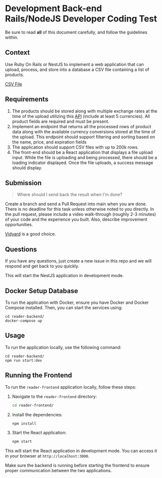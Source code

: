 # Development Back-end Rails/NodeJS Developer Coding Test

Be sure to read **all** of this document carefully, and follow the guidelines within.

## Context

Use Ruby On Rails or NestJS to implement a web application that can upload, process, and store into a database a CSV file containing a list of products.

[CSV File](https://github.com/flatironsdevelopment/rails_node_test/raw/main/data.csv)


## Requirements

1. The products should be stored along with multiple exchange rates at the time of the upload utilizing this [API](https://github.com/fawazahmed0/exchange-api) (include at least 5 currencies). All product fields are required and must be present.
2. Implement an endpoint that returns all the processed rows of product data along with the available currency conversions stored at the time of the upload. This endpoint should support filtering and sorting based on the name, price, and expiration fields
4. The application should support CSV files with up to 200k rows.
5. The front-end should be a React application that displays a file upload input. While the file is uploading and being processed, there should be a loading indicator displayed. Once the file uploads, a success message should display. 

## Submission

> Where should I send back the result when I'm done?

Create a branch and send a Pull Request into main when you are done. 
There is no deadline for this task unless otherwise noted to you directly.
In the pull request, please include a video walk-through (roughly 2-3 minutes) of your code and the experience you built. Also, describe improvement opportunities.

[Vidyard](https://www.vidyard.com/chrome-extension-screen-recording/?utm_source=google-ads&utm_medium=cpc&utm_campaign=ChromeExtensionScreenRecord&utm_content=Extention_ChromeExt&utm_term=computer%20screen%20recorder%20free_b&gclid=Cj0KCQiA0eOPBhCGARIsAFIwTs4sn5e2WT7CGOsil0csKejSIthegolcNF2hVsixwJIOXI1zKWW8eO4aAgoVEALw_wcB) is a good choice.

## Questions

If you have any questions, just create a new issue in this repo and we will respond and get back to you quickly.

This will start the NestJS application in development mode.

## Docker Setup Database

To run the application with Docker, ensure you have Docker and Docker Compose installed. Then, you can start the services using:
```
cd reader-backend/
docker-compose up
```

## Usage

To run the application locally, use the following command:
```
cd reader-backend/
npm run start:dev
```

## Running the Frontend

To run the `reader-frontend` application locally, follow these steps:

1. Navigate to the `reader-frontend` directory:
    ```bash
    cd reader-frontend/
    ```

2. Install the dependencies:
    ```bash
    npm install
    ```

3. Start the React application:
    ```bash
    npm start
    ```

This will start the React application in development mode. You can access it in your browser at `http://localhost:3000`.

Make sure the backend is running before starting the frontend to ensure proper communication between the two applications.
